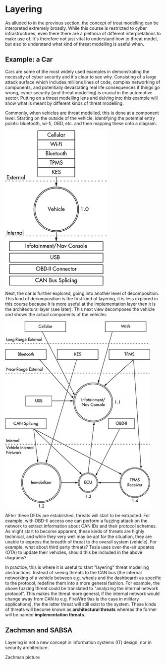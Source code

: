 # Layering

As alluded to in the previous section, the concept of treat modelling can be interpreted extremely broadly.
While this course is restricted to cyber infrastructures, even there there are a plethora of different interpretations to make use of.
It's therefore not just vital to understand how to threat model, but also to understand what kind of threat modelling is useful when.

## Example: a Car

Cars are some of the most widely used examples in demonstrating the necessity of cyber security and it's clear to see why.
Consisting of a large attack surface which includes millions lines of code, complex networking of components, and potentially devastating real life consequences if things go wrong, cyber security (and threat modelling) is crucial in the automotive sector.
Putting on a threat modelling lens and delving into this example will show what is meant by different kinds of threat modelling.

Commonly, when vehicles are threat modelled, this is done at a component level.
Starting on the outside of the vehicle, identifying the potential entry points: bluetooth, wi-fi, OBD, etc. and then mapping these onto a diagram.

![Opengarages example of a "level 0 inputs" DFD [1]](car-example-level_0.jpg)

Next, the car is further explored, going into another level of decomposition.
This kind of decomposition is the first kind of layering, it is less explored in this course because it is more useful at the implementation layer then it is the architectural layer (see later).
This next view decomposes the vehicle and shows the actual components of the vehicles

![Opengarages example of a "level 1 inputs" DFD [1]](car-example-level_1.jpg)

AFter these DFDs are established, threats will start to be extracted.
For example, with OBD-II access one can perform a fuzzing attack on the network to extract information about CAN IDs and their protocol schemes.
As might start to become apparent, these kinds of threats are highly technical, and while they very well may be apt for the situation, they are unable to express the breadth of threat to the overall system (vehicle).
For example, what about third party threats?
Tesla uses over-the-air updates (OTA) to update their vehicles, should this be included in the above diagrams?

In practice, this is where it is useful to start "layering" threat modelling abstractions.
Instead of seeing threats to the CAN bus (the internal networking of a vehicle between e.g. wheels and the dashboard) as specific to the protocol, redefine them into a more general fashion.
For example, the above fuzzing threat could be translated to "analyzing the internal network protocol".
This makes the threat more general, if the internal network would change away from CAN to e.g. FireWire 9as is the case in military applications), the the latter threat will still exist to the system.
These kinds of threats will become known as **architectural threats** whereas the former will be named **implementation threats**.


## Zachman and SABSA
Layering is not a new concept in information systems (IT) design, nor in security architecture.

Zachman
picture

